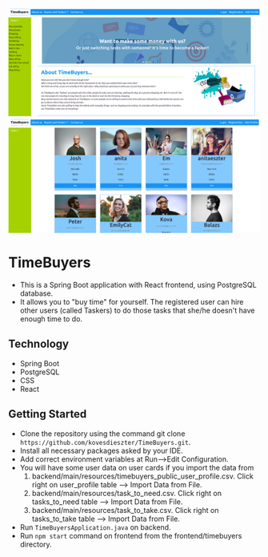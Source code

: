 ![alt hydro1](img1.png)
![alt hydro1](img2.png)
# TimeBuyers
- This is a Spring Boot application with React frontend, using PostgreSQL database. 
- It allows you to "buy time" for yourself. The registered user can hire other users (called Taskers) to do those tasks that she/he doesn't have enough time to do.

## Technology

- Spring Boot
- PostgreSQL
- CSS
- React

## Getting Started

- Clone the repository using the command git clone `https://github.com/kovesdieszter/TimeBuyers.git`.
- Install all necessary packages asked by your IDE.
- Add correct environment variables at Run-->Edit Configuration.
- You will have some user data on user cards if you import the data from 
     1. backend/main/resources/timebuyers_public_user_profile.csv. Click right on user_profile table --> Import Data from File.
     2. backend/main/resources/task_to_need.csv. Click right on tasks_to_need table --> Import Data from File.
     3. backend/main/resources/task_to_take.csv. Click right on tasks_to_take table --> Import Data from File.
- Run `TimeBuyersApplication.java` on backend.
- Run `npm start` command on frontend from the frontend/timebuyers directory.
